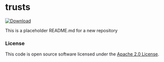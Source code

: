 
# trusts

 [ ![Download](https://api.bintray.com/packages/hmrc/releases/trusts/images/download.svg) ](https://bintray.com/hmrc/releases/trusts/_latestVersion)

This is a placeholder README.md for a new repository

### License

This code is open source software licensed under the [Apache 2.0 License]("http://www.apache.org/licenses/LICENSE-2.0.html").
